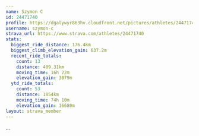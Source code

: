 ```yaml
---
name: Szymon C
id: 24471740
profile: https://dgalywyr863hv.cloudfront.net/pictures/athletes/24471740/7213253/2/large.jpg
username: szymon-c
strava_url: https://www.strava.com/athletes/24471740
stats:
  biggest_ride_distance: 176.4km
  biggest_climb_elevation_gain: 637.2m
  recent_ride_totals:
    count: 13
    distance: 409.31km
    moving_time: 16h 22m
    elevation_gain: 3079m
  ytd_ride_totals:
    count: 53
    distance: 1854km
    moving_time: 74h 10m
    elevation_gain: 16680m
layout: strava_member
--- 
```

...
